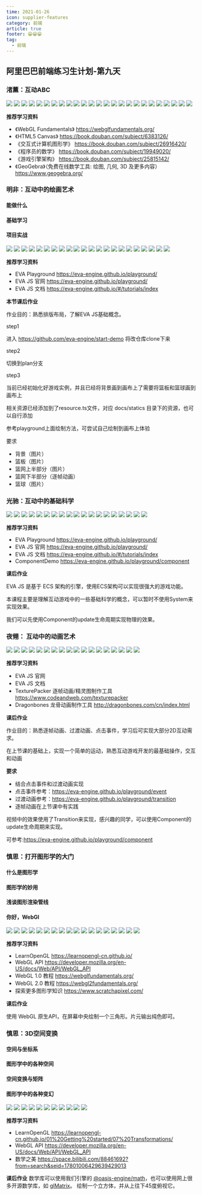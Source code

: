 ```yaml
---
time: 2021-01-26
icon: supplier-features
category: 前端
article: true
footer: 😁😁😁
tag:
  - 前端
---
```


## 阿里巴巴前端练习生计划-第九天

### 渚薰：互动ABC

![](./../.vuepress/img01/9-01.jpg)
![](./../.vuepress/img01/9-02.jpg)
![](./../.vuepress/img01/9-03.jpg)
![](./../.vuepress/img01/9-04.jpg)
![](./../.vuepress/img01/9-05.jpg)
![](./../.vuepress/img01/9-06.jpg)
![](./../.vuepress/img01/9-07.jpg)
![](./../.vuepress/img01/9-08.jpg)
![](./../.vuepress/img01/9-09.jpg)
![](./../.vuepress/img01/9-10.jpg)
![](./../.vuepress/img01/9-11.jpg)
![](./../.vuepress/img01/9-12.jpg)
![](./../.vuepress/img01/9-13.jpg)
![](./../.vuepress/img01/9-14.jpg)
![](./../.vuepress/img01/9-15.jpg)
![](./../.vuepress/img01/9-16.jpg)
![](./../.vuepress/img01/9-17.jpg)
![](./../.vuepress/img01/9-18.jpg)
![](./../.vuepress/img01/9-19.jpg)
![](./../.vuepress/img01/9-20.jpg)
![](./../.vuepress/img01/9-21.jpg)
![](./../.vuepress/img01/9-22.jpg)
![](./../.vuepress/img01/9-23.jpg)
![](./../.vuepress/img01/9-24.jpg)
![](./../.vuepress/img01/9-25.jpg)

**推荐学习资料**

- 《WebGL Fundamentals》 https://webglfundamentals.org/
- 《HTML5 Canvas》 https://book.douban.com/subject/6383126/
- 《交互式计算机图形学》 https://book.douban.com/subject/26916420/
- 《程序员的数学》 https://book.douban.com/subject/19949020/
- 《游戏引擎架构》 https://book.douban.com/subject/25815142/
- 《GeoGebra》（免费在线数学工具: 绘图, 几何, 3D 及更多内容） https://www.geogebra.org/


### 明非：互动中的绘画艺术

#### 能做什么

#### 基础学习

#### 项目实战

![](./../.vuepress/img01/9-26.jpg)
![](./../.vuepress/img01/9-27.jpg)
![](./../.vuepress/img01/9-28.jpg)
![](./../.vuepress/img01/9-29.jpg)
![](./../.vuepress/img01/9-30.jpg)
![](./../.vuepress/img01/9-31.jpg)
![](./../.vuepress/img01/9-32.jpg)
![](./../.vuepress/img01/9-33.jpg)
![](./../.vuepress/img01/9-34.jpg)
![](./../.vuepress/img01/9-35.jpg)
![](./../.vuepress/img01/9-36.jpg)
![](./../.vuepress/img01/9-37.jpg)
![](./../.vuepress/img01/9-38.jpg)
![](./../.vuepress/img01/9-39.jpg)
![](./../.vuepress/img01/9-40.jpg)
![](./../.vuepress/img01/9-41.jpg)
![](./../.vuepress/img01/9-42.jpg)
![](./../.vuepress/img01/9-43.jpg)
![](./../.vuepress/img01/9-44.jpg)
![](./../.vuepress/img01/9-45.jpg)
![](./../.vuepress/img01/9-46.jpg)
![](./../.vuepress/img01/9-47.jpg)

**推荐学习资料**

+  EVA Playground https://eva-engine.github.io/playground/
+  EVA JS 官网 https://eva-engine.github.io/playground/
+  EVA JS 文档 https://eva-engine.github.io/#/tutorials/index

**本节课后作业**

作业目的：熟悉排版布局，了解EVA JS基础概念。

step1

进入 https://github.com/eva-engine/start-demo 将改仓库clone下来

step2

切换到plan分支

step3

当前已经初始化好游戏实例，并且已经将背景画到画布上了需要将篮板和篮球画到画布上

相关资源已经添加到了resource.ts文件，对应 docs/statics 目录下的资源，也可以自行添加

参考playground上面绘制方法，可尝试自己绘制到画布上体验

要求
+ 背景（图片）
+ 篮板（图片）
+ 篮网上半部分（图片）
+ 篮网下半部分（逐帧动画）
+ 篮球（图片）


### 光驰：互动中的基础科学

![](./../.vuepress/img01/9-48.jpg)
![](./../.vuepress/img01/9-49.jpg)
![](./../.vuepress/img01/9-50.jpg)
![](./../.vuepress/img01/9-51.jpg)
![](./../.vuepress/img01/9-52.jpg)
![](./../.vuepress/img01/9-53.jpg)
![](./../.vuepress/img01/9-54.jpg)
![](./../.vuepress/img01/9-55.jpg)
![](./../.vuepress/img01/9-56.jpg)
![](./../.vuepress/img01/9-57.jpg)
![](./../.vuepress/img01/9-58.jpg)
![](./../.vuepress/img01/9-59.jpg)
![](./../.vuepress/img01/9-60.jpg)
![](./../.vuepress/img01/9-61.jpg)
![](./../.vuepress/img01/9-62.jpg)
![](./../.vuepress/img01/9-63.jpg)
![](./../.vuepress/img01/9-64.jpg)
![](./../.vuepress/img01/9-65.jpg)
![](./../.vuepress/img01/9-66.jpg)

**推荐学习资料**

+  EVA Playground https://eva-engine.github.io/playground/
+  EVA JS 官网 https://eva-engine.github.io/playground/
+  EVA JS 文档 https://eva-engine.github.io/#/tutorials/index
+ ComponentDemo  https://eva-engine.github.io/playground/component

**课后作业**

EVA JS 是基于 ECS 架构的引擎，使用ECS架构可以实现很强大的游戏功能。

本课程主要是理解互动游戏中的一些基础科学的概念，可以暂时不使用System来实现效果。

我们可以先使用Component的update生命周期实现物理的效果。

### 夜翎： 互动中的动画艺术

![](./../.vuepress/img01/9-67.jpg)
![](./../.vuepress/img01/9-68.jpg)
![](./../.vuepress/img01/9-69.jpg)
![](./../.vuepress/img01/9-70.jpg)
![](./../.vuepress/img01/9-71.jpg)
![](./../.vuepress/img01/9-72.jpg)
![](./../.vuepress/img01/9-73.jpg)
![](./../.vuepress/img01/9-74.jpg)
![](./../.vuepress/img01/9-75.jpg)
![](./../.vuepress/img01/9-76.jpg)
![](./../.vuepress/img01/9-77.jpg)
![](./../.vuepress/img01/9-78.jpg)
![](./../.vuepress/img01/9-79.jpg)
![](./../.vuepress/img01/9-80.jpg)
![](./../.vuepress/img01/9-81.jpg)
![](./../.vuepress/img01/9-82.jpg)
![](./../.vuepress/img01/9-83.jpg)
![](./../.vuepress/img01/9-84.jpg)


**推荐学习资料**
+ EVA JS 官网
+ EVA JS 文档
+ TexturePacker 逐帧动画/精灵图制作工具  https://www.codeandweb.com/texturepacker
+ Dragonbones 龙骨动画制作工具  http://dragonbones.com/cn/index.html
 
**课后作业**

作业目的：熟悉逐帧动画、过渡动画、点击事件，学习后可实现大部分2D互动需求。

在上节课的基础上，实现一个简单的运动，熟悉互动游戏开发的最基础操作，交互和动画

**要求**

+ 结合点击事件和过渡动画实现
+ 点击事件参考：https://eva-engine.github.io/playground/event
+ 过渡动画参考：https://eva-engine.github.io/playground/transition
+ 逐帧动画在上节课中有实践

视频中的效果使用了Transition来实现，感兴趣的同学，可以使用Component的update生命周期来实现。

可参考:https://eva-engine.github.io/playground/component


### 慎思：打开图形学的大门

#### 什么是图形学

#### 图形学的妙用

#### 浅谈图形渲染管线

#### 你好，WebGl

![](./../.vuepress/img01/9-85.jpg)
![](./../.vuepress/img01/9-86.jpg)
![](./../.vuepress/img01/9-87.jpg)
![](./../.vuepress/img01/9-88.jpg)
![](./../.vuepress/img01/9-89.jpg)
![](./../.vuepress/img01/9-90.jpg)
![](./../.vuepress/img01/9-91.jpg)
![](./../.vuepress/img01/9-92.jpg)
![](./../.vuepress/img01/9-93.jpg)
![](./../.vuepress/img01/9-94.jpg)
![](./../.vuepress/img01/9-95.jpg)
![](./../.vuepress/img01/9-96.jpg)
![](./../.vuepress/img01/9-97.jpg)
![](./../.vuepress/img01/9-98.jpg)
![](./../.vuepress/img01/9-99.jpg)
![](./../.vuepress/img01/9-100.jpg)
![](./../.vuepress/img01/9-101.jpg)
![](./../.vuepress/img01/9-102.jpg)

**推荐学习资料**

+ LearnOpenGL https://learnopengl-cn.github.io/
+ WebGL API  https://developer.mozilla.org/en-US/docs/Web/API/WebGL_API
+ WebGL 1.0 教程  https://webglfundamentals.org/
+ WebGL 2.0 教程  https://webgl2fundamentals.org/
+ 探索更多图形学知识  https://www.scratchapixel.com/
 
 **课后作业**

使用 WebGL 原生API，在屏幕中央绘制一个三角形。片元输出纯色即可。


### 慎思：3D空间变换

#### 空间与坐标系

#### 图形学中的各种空间

#### 空间变换与矩阵

#### 图形学中的各种变幻

![](./../.vuepress/img01/9-103.jpg)
![](./../.vuepress/img01/9-104.jpg)
![](./../.vuepress/img01/9-105.jpg)
![](./../.vuepress/img01/9-106.jpg)
![](./../.vuepress/img01/9-107.jpg)
![](./../.vuepress/img01/9-108.jpg)
![](./../.vuepress/img01/9-109.jpg)
![](./../.vuepress/img01/9-110.jpg)
![](./../.vuepress/img01/9-111.jpg)
![](./../.vuepress/img01/9-112.jpg)
![](./../.vuepress/img01/9-113.jpg)

**推荐学习资料**

+ LearnOpenGL https://learnopengl-cn.github.io/01%20Getting%20started/07%20Transformations/
+ WebGL API https://developer.mozilla.org/en-US/docs/Web/API/WebGL_API
+ 数学之美 https://space.bilibili.com/88461692?from=search&seid=17801006429639429013
 
**课后作业**
数学库可以使用我们引擎的 [@oasis-engine/math](https://www.npmjs.com/package/@oasis-engine/math)，也可以使用网上很多开源数学库，如 [glMatrix](https://github.com/toji/gl-matrix)。
绘制一个立方体，并从上往下45度俯视它。


